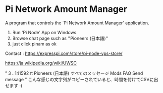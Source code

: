# Pi Network Amount Manager 

A program that controls the 'Pi Network Amount Manager' application.

1. Run 'Pi Node' App on Windows
2. Browse chat page such as ''Pioneers (日本語)''
3. just click pinam as ok

Contact : https://expresspi.com/store/pi-node-vps-store/

https://ja.wikipedia.org/wiki/UWSC

”
3
.
141592
π
Pioneers (日本語)
すべてのメッセージ
Mods FAQ
Send message
”
こんな感じの文字列がコピーされていると、時間を付けてCSVに出せます :)
